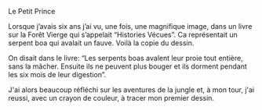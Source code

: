 Le Petit Prince

Lorsque j’avais six ans j’ai vu, une fois, une magnifique image, dans un livre sur la Forêt Vierge qui s’appelait “Histories Vécues”. Ca représentait un serpent boa qui avalait un fauve. Voilà la copie du dessin.

On disait dans le livre: “Les serpents boas avalent leur proie tout entière, sans la mâcher. Ensuite ils ne peuvent plus bouger et ils dorment pendant les six mois de leur digestion”.

J'ai alors beaucoup réfléchi sur les aventures de la jungle et, à mon tour, j'ai reussi, avec un crayon de couleur, à tracer mon premier dessin.
